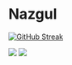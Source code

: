 # Nazgul

[![GitHub Streak](https://streak-stats.demolab.com?user=NazgulM&theme=navy-gear&hide_border=true)](https://git.io/streak-stats)

<div>
    <img align=top src="https://github-readme-stats.vercel.app/api/top-langs/?username=NazgulM&layout=compact&show_icons=true&title_color=ffffff&icon_color=34abeb&text_color=daf7dc&bg_color=151515"/>
    <img align=top src="https://github-readme-stats.vercel.app/api?username=NazgulM&show_icons=true&title_color=ffffff&icon_color=34abeb&text_color=daf7dc&bg_color=151515"/>
<div>


